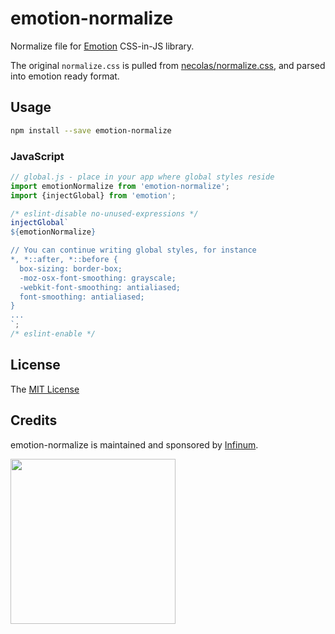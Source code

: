 # emotion-normalize

Normalize file for [Emotion](https://github.com/emotion-js/emotion) CSS-in-JS library.

The original `normalize.css` is pulled from [necolas/normalize.css](https://github.com/necolas/normalize.css), and parsed into emotion ready format.

## Usage

```sh
npm install --save emotion-normalize
```

### JavaScript

```js
// global.js - place in your app where global styles reside
import emotionNormalize from 'emotion-normalize';
import {injectGlobal} from 'emotion';

/* eslint-disable no-unused-expressions */
injectGlobal`
${emotionNormalize}

// You can continue writing global styles, for instance
*, *::after, *::before {
  box-sizing: border-box;
  -moz-osx-font-smoothing: grayscale;
  -webkit-font-smoothing: antialiased;
  font-smoothing: antialiased;
}
...
`;
/* eslint-enable */
```

## License

The [MIT License](LICENSE)

## Credits

emotion-normalize is maintained and sponsored by
[Infinum](http://www.infinum.co).

<img src="https://infinum.co/infinum.png" width="264">
